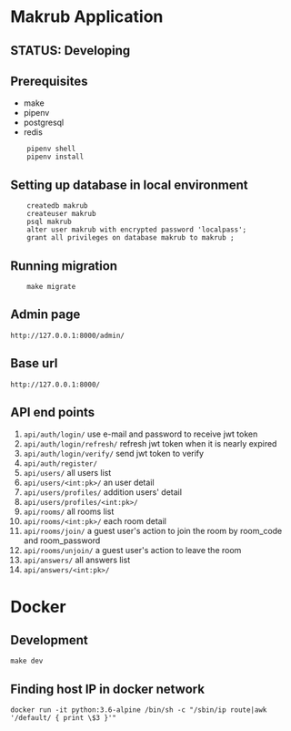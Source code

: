 # Makrub Application

## STATUS: Developing

## Prerequisites
- make
- pipenv
- postgresql
- redis

```
    pipenv shell
    pipenv install
```

## Setting up database in local environment
```
    createdb makrub
    createuser makrub
    psql makrub
    alter user makrub with encrypted password 'localpass';
    grant all privileges on database makrub to makrub ;
```

## Running migration
```
    make migrate
```

## Admin page
`http://127.0.0.1:8000/admin/`

## Base url
`http://127.0.0.1:8000/`

## API end points
1. `api/auth/login/` use e-mail and password to receive jwt token
2. `api/auth/login/refresh/` refresh jwt token when it is nearly expired
3. `api/auth/login/verify/` send jwt token to verify
4. `api/auth/register/`
5. `api/users/` all users list
6. `api/users/<int:pk>/` an user detail
7. `api/users/profiles/` addition users' detail
8. `api/users/profiles/<int:pk>/`
9. `api/rooms/` all rooms list
10. `api/rooms/<int:pk>/` each room detail
11. `api/rooms/join/` a guest user's action to join the room by room_code and room_password
12. `api/rooms/unjoin/` a guest user's action to leave the room
13. `api/answers/` all answers list
14. `api/answers/<int:pk>/`

# Docker

## Development
```
make dev
```

## Finding host IP in docker network
```
docker run -it python:3.6-alpine /bin/sh -c "/sbin/ip route|awk '/default/ { print \$3 }'"
```

